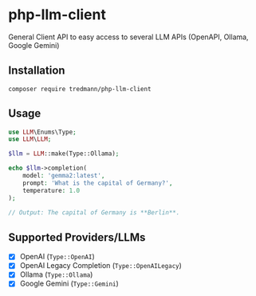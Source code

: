 # php-llm-client
General Client API to easy access to several LLM APIs (OpenAPI, Ollama, Google Gemini)

## Installation

```shell
composer require tredmann/php-llm-client
```

## Usage

```php
use LLM\Enums\Type;
use LLM\LLM;

$llm = LLM::make(Type::Ollama);

echo $llm->completion(
    model: 'gemma2:latest',
    prompt: 'What is the capital of Germany?',
    temperature: 1.0
);

// Output: The capital of Germany is **Berlin**.
```

## Supported Providers/LLMs

* [x] OpenAI (`Type::OpenAI`)
* [x] OpenAI Legacy Completion (`Type::OpenAILegacy`)
* [x] Ollama (`Type::Ollama`)
* [x] Google Gemini (`Type::Gemini`)
